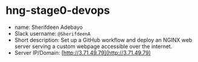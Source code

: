 # hng-stage0-devops

- name: Sherifdeen Adebayo
- Slack username: `@SherifdeenA`
- Short description: Set up a GitHub workflow and deploy an NGINX web server serving a custom webpage accessible over the internet.
- Server IP/Domain: [http://3.71.49.79](http://3.71.49.79)
